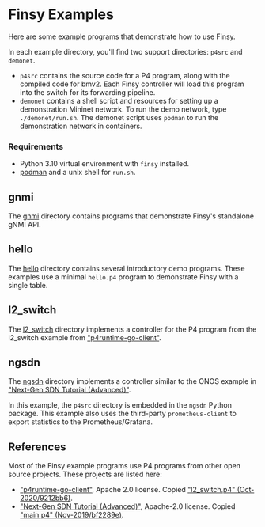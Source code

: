# Finsy Examples

Here are some example programs that demonstrate how to use Finsy.

In each example directory, you'll find two support directories: `p4src` and `demonet`.

- `p4src` contains the source code for a P4 program, along with the compiled code for
bmv2. Each Finsy controller will load this program into the switch for its forwarding
pipeline. 
- `demonet` contains a shell script and resources for setting up a demonstration 
Mininet network. To run the demo network, type `./demonet/run.sh`. The demonet script uses 
`podman` to run the demonstration network in containers.

### Requirements

- Python 3.10 virtual environment with `finsy` installed.
- [podman](https://podman.io/) and a unix shell for `run.sh`.

## gnmi

The [gnmi](./gnmi/README.md) directory contains programs that demonstrate Finsy's standalone gNMI API.

## hello

The [hello](./hello/README.md) directory contains several introductory demo programs. These examples use 
a minimal `hello.p4` program to demonstrate Finsy with a single table.

## l2_switch

The [l2_switch](./l2_switch/README.md) directory implements a controller for the P4 program from the
l2_switch example from ["p4runtime-go-client"](https://github.com/antoninbas/p4runtime-go-client).

## ngsdn

The [ngsdn](./ngsdn/README.md) directory implements a controller similar to the ONOS example in ["Next-Gen SDN Tutorial (Advanced)"](https://github.com/opennetworkinglab/ngsdn-tutorial).

In this example, the `p4src` directory is embedded in the `ngsdn` Python package. This example also uses
the third-party `prometheus-client` to export statistics to the Prometheus/Grafana.

## References

Most of the Finsy example programs use P4 programs from other open source projects. These
projects are listed here:

- ["p4runtime-go-client"](https://github.com/antoninbas/p4runtime-go-client), Apache 2.0 license. Copied ["l2_switch.p4" (Oct-2020/9212bb6)](https://github.com/antoninbas/p4runtime-go-client/commits/main/cmd/l2_switch/l2_switch.p4).
- ["Next-Gen SDN Tutorial (Advanced)"](https://github.com/opennetworkinglab/ngsdn-tutorial), Apache-2.0 license. Copied ["main.p4" (Nov-2019/bf2289e)](https://github.com/opennetworkinglab/ngsdn-tutorial/commits/advanced/solution/p4src/main.p4).
